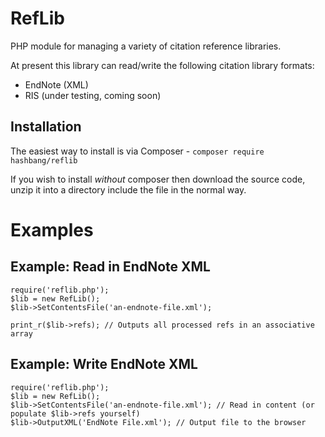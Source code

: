 RefLib
======
PHP module for managing a variety of citation reference libraries.

At present this library can read/write the following citation library formats:

* EndNote (XML)
* RIS (under testing, coming soon)


Installation
------------
The easiest way to install is via Composer - `composer require hashbang/reflib`

If you wish to install *without* composer then download the source code, unzip it into a directory include the file in the normal way.


Examples
========

Example: Read in EndNote XML
----------------------------

	require('reflib.php');
	$lib = new RefLib();
	$lib->SetContentsFile('an-endnote-file.xml');

	print_r($lib->refs); // Outputs all processed refs in an associative array


Example: Write EndNote XML
--------------------------

	require('reflib.php');
	$lib = new RefLib();
	$lib->SetContentsFile('an-endnote-file.xml'); // Read in content (or populate $lib->refs yourself)
	$lib->OutputXML('EndNote File.xml'); // Output file to the browser
